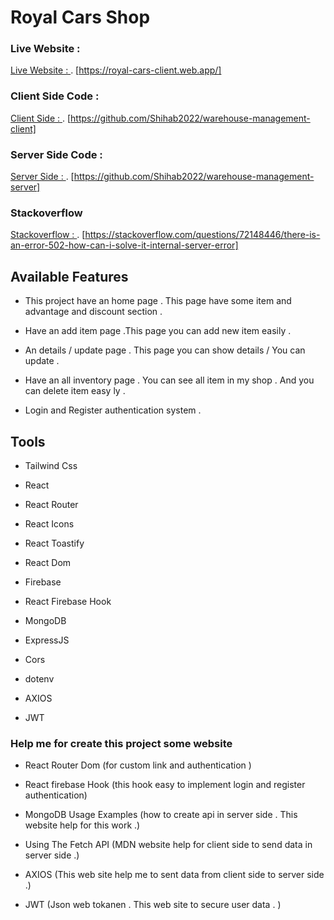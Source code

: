 #  Royal Cars Shop

### Live Website :

[Live Website : ](https://royal-cars-client.web.app/).
[https://royal-cars-client.web.app/]

### Client Side Code :

[Client Side : ](https://github.com/Shihab2022/warehouse-management-client).
[https://github.com/Shihab2022/warehouse-management-client]

### Server Side Code :

[Server Side : ](https://github.com/Shihab2022/warehouse-management-server).
[https://github.com/Shihab2022/warehouse-management-server]

### Stackoverflow 


[Stackoverflow : ](https://stackoverflow.com/questions/72148446/there-is-an-error-502-how-can-i-solve-it-internal-server-error).
[https://stackoverflow.com/questions/72148446/there-is-an-error-502-how-can-i-solve-it-internal-server-error]


## Available Features


- This project have an home page . This page have some item and advantage and discount section .

- Have an add item page .This page you can add new item easily .

- An details / update page . This page you can show details / You can update .

- Have an all inventory page . You can   see all item in my shop . And you can delete item easy ly .

- Login and Register authentication system .


## Tools
- Tailwind Css

- React 

- React Router

- React Icons

- React Toastify

- React Dom

- Firebase 

- React Firebase Hook

- MongoDB

- ExpressJS

- Cors

- dotenv

- AXIOS

- JWT

### Help me for create this project some website

- React Router Dom (for custom link and authentication )

- React firebase Hook (this hook easy to implement login and register authentication)

- MongoDB Usage Examples (how to create api in server side . This website help for this work .)

- Using The Fetch API (MDN  website help for client side to send data in server side .)

- AXIOS (This web site help me to sent data from client side to server side .)

- JWT (Json web tokanen . This web site to secure user data . )
